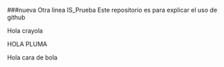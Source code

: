 ###nueva
Otra linea
 IS_Prueba
Este repositorio es para explicar el uso de github


Hola crayola

HOLA PLUMA

Hola cara de bola
